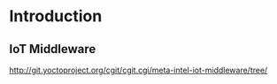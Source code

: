 # Introduction

## IoT Middleware

http://git.yoctoproject.org/cgit/cgit.cgi/meta-intel-iot-middleware/tree/

